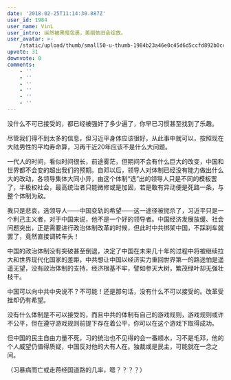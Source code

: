 ```yaml
---
date: '2018-02-25T11:14:30.887Z'
user_id: 1984
user_name: VinL
user_intro: 纵然被黑暗包裹，美丽依旧会绽放。
user_avatar: >-
    /static/upload/thumb/small50-u-thumb-1984b23a46e0c45d6d5ccfd892b0ccd72dd3c46e37f5.png
upvote: 31
downvote: 0
comments:
    - ''
    - ''
    - ''
    - ''
    - ''
    - ''
---
```


没什么不可已接受的，都已经被强奸了多少遍了，你早已习惯甚至找到了乐趣。

尽管我们得不到太多的信息，但习近平身体应该很好，从此事中就可以，按照现在大陆男性的平均寿命算，习再干近20年应该不是什么大问题。

一代人的时间，看似时间很长，前途雾茫，但期间不会有什么巨大的改变，中国和世界都不会变的超出我们的预期。自邓以后，领导人对体制已经没有能力做出什么大的改动，各领导集体大同小异，由这个体制“选”出的领导人只是不同的模板罢了，半极权社会，最高统治者只能微修或是加固，若是敢有异动便是死路一条，与整个体制为敌。

我只是悲哀，选领导人——中国变轨的希望——这一途径被扼杀了，习近平只是一个利己主义者，对于中国来说，他不是一个好的领导者。中国经济发展放缓、社会问题突出，正是需要进行政治体制改革的时候，但此时中共绑架中国，不踩刹车就罢了，竟然直接调转车头！

中国的政治体制没有突破甚至倒退，决定了中国在未来几十年的过程中将被继续拉大和世界现代化国家的差距，中共想让中国以经济实力重回世界第一的路途怕是遥遥无望，没有政治体制的支持，经济根基不牢，譬如参天大树，繁茂绿叶却无强壮枝干。

中国可以向中共中央说不？不可能！还是那句话，没有什么不可以接受的。改革受挫却仍有希望。

没有什么体制是不可以接受的，而且中共的体制有自己的游戏规则，游戏规则或许不公平，但在遵守游戏规则前提下存在着公平，你可以在这个游戏下取得成功。

但中国的民主自由力量不死，习的统治也不见得的会一番顺水，习不是毛邓，他的个人威望仍值得质疑，中国反对他的大有人在。独裁或是民主，可能就在一念之间。

（习暴病而亡或走蒋经国道路的几率，嗯？？？？）
